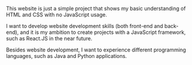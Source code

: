 This website is just a simple project that shows my basic understanding of HTML and CSS with no JavaScript usage.

I want to develop website development skills (both front-end and back-end), and it is my ambition to create projects with a JavaScript framework, such as React.JS in the near future.

Besides website development, I want to experience different programming languages, such as Java and Python applications.
